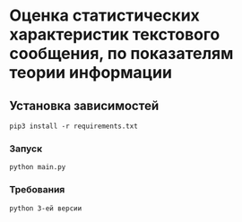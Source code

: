 # Оценка статистических характеристик текстового сообщения, по показателям теории информации

## Установка зависимостей
```
pip3 install -r requirements.txt
```

### Запуск
```
python main.py
```

### Требования
```
python 3-ей версии
